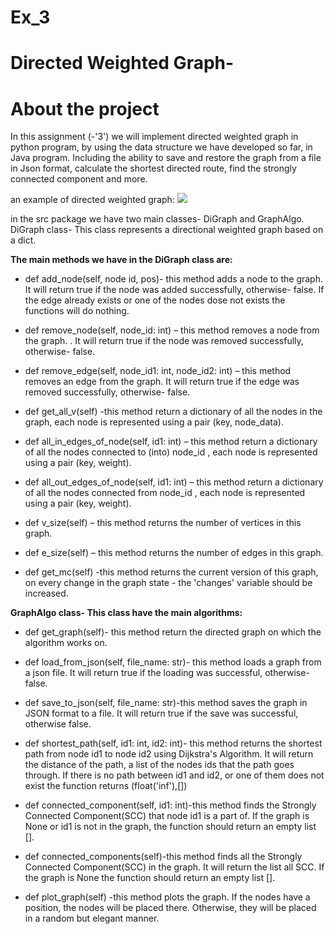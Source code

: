 # Ex_3
# Directed Weighted Graph-
# About the project
In this assignment (-'3') we will implement directed weighted graph in python program, by using the data structure we have developed so far, in Java program. Including the ability to save and restore the graph from a file in Json format, calculate the shortest directed route, find the strongly connected component and more. 


an example of directed weighted graph:
 <img src=https://reasonabledeviations.com/assets/images/weighted_digraph.png> 


in the src package we have two main classes- DiGraph and GraphAlgo.
DiGraph class- This class represents a directional weighted graph based on a dict.

**The main methods we have in the DiGraph class are:**

* def add_node(self, node id, pos)- this method adds a node to the graph. It will return true if the node was added successfully, otherwise- false. If the edge already exists or one of the nodes dose not exists the functions will do nothing.

* def remove_node(self, node_id: int) – this method removes a node from the graph. . It will return true if the node was removed successfully, otherwise- false.

* def remove_edge(self, node_id1: int, node_id2: int) – this method removes an edge from the graph. It will return true if the edge was removed successfully, otherwise- false.

* def get_all_v(self) -this method return a dictionary of all the nodes in the graph, each node is represented using a pair  (key, node_data).

* def all_in_edges_of_node(self, id1: int) – this method return a dictionary of all the nodes connected to (into) node_id , each node is represented using a pair (key, weight).

* def all_out_edges_of_node(self, id1: int) – this method return a dictionary of all the nodes connected from node_id , each node is represented using a pair (key, weight).

* def v_size(self) – this method returns the number of vertices in this graph.

* def e_size(self) – this method returns the number of edges in this graph.

* def get_mc(self) -this method returns the current version of this graph,  on every change in the graph state - the 'changes' variable should be increased.

**GraphAlgo class- This class have the main algorithms:**

* def get_graph(self)- this method return the directed graph on which the algorithm works on.

* def load_from_json(self, file_name: str)- this method loads a graph from a json file. It will return true if the loading was successful, otherwise- false. 

 * def save_to_json(self, file_name: str)-this method saves the graph in JSON format to a file. It will return true if the save was successful, otherwise false.
 
* def shortest_path(self, id1: int, id2: int)- this method returns the shortest path from node id1 to node id2 using Dijkstra's Algorithm. It will return the distance of the path, a list of the nodes ids that the path goes through. If there is no path between id1 and id2, or one of them does not exist the function returns (float('inf'),[])

* def connected_component(self, id1: int)-this method finds the Strongly Connected Component(SCC) that node id1 is a part of.  If the graph is None or id1 is not in the graph, the function should return an empty list [].

* def connected_components(self)-this method  finds all the Strongly Connected Component(SCC) in the graph. It will return the list all SCC.  If the graph is None the function should return an empty list [].

* def plot_graph(self) -this method plots the graph.
If the nodes have a position, the nodes will be placed there.
Otherwise, they will be placed in a random but elegant manner.

